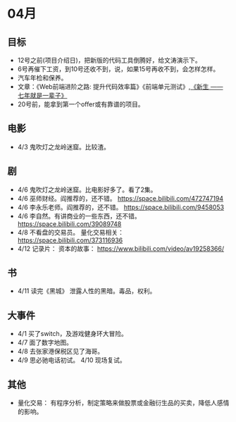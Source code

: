 # 04月
## 目标
* 12号之前(项目介绍日)，把新版的代码工具倒腾好，给文涛演示下。
* 6号再催下工资，到10号还收不到，说，如果15号再收不到，会怎样怎样。
* 汽车年检和保养。
* 文章：《Web前端进阶之路: 提升代码效率篇》《前端单元测试》,[《新生 —— 七年就是一辈子》](https://b.xinshengdaxue.com/index.html)
* 20号前，能拿到第一个offer或有靠谱的项目。

## 电影
* 4/3 鬼吹灯之龙岭迷窟。比较渣。

## 剧
* 4/6 鬼吹灯之龙岭迷窟。比电影好多了。看了2集。
* 4/6 巫师财经。阎推荐的，还不错。 https://space.bilibili.com/472747194
* 4/6 李永乐老师。阎推荐的，还不错。 https://space.bilibili.com/9458053
* 4/6 李自然。有讲商业的一些东西，还不错。 https://space.bilibili.com/39089748
* 4/8 不看盘的交易员。 量化交易相关： https://space.bilibili.com/373116936
* 4/12 记录片： 资本的故事： https://www.bilibili.com/video/av19258366/

## 书
* 4/11 读完《黑城》 泄露人性的黑暗。毒品，权利。

## 大事件
* 4/1 买了switch，及游戏健身环大冒险。
* 4/7 面了数字地图。
* 4/8 去张家港保税区见了海哥。
* 4/9 思必驰电话初试。 4/10 现场复试。

## 其他
* 量化交易： 有程序分析，制定策略来做股票或金融衍生品的买卖，降低人感情的影响。